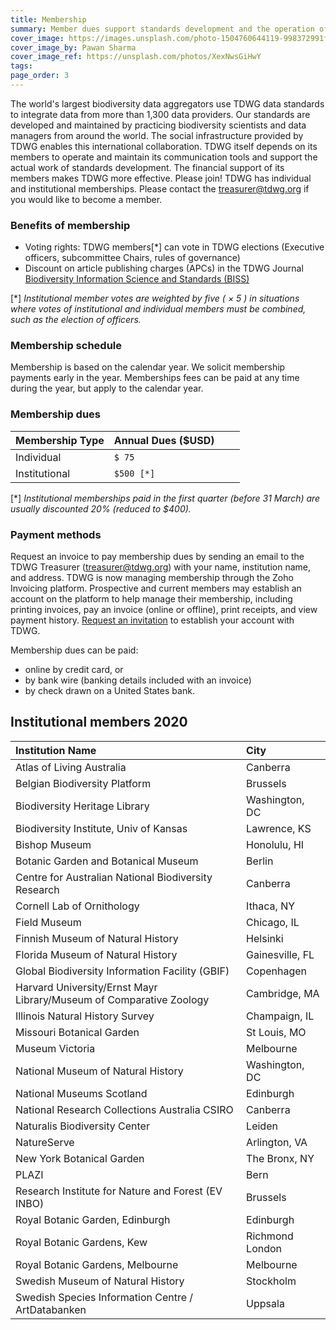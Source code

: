 ```yaml
---
title: Membership
summary: Member dues support standards development and the operation of our collaboration platforms.
cover_image: https://images.unsplash.com/photo-1504760644119-998372991f7c
cover_image_by: Pawan Sharma
cover_image_ref: https://unsplash.com/photos/XexNwsGiHwY
tags: 
page_order: 3
---
```


The world's largest biodiversity data aggregators use TDWG data standards to integrate data from more than 1,300 data providers. Our standards are developed and maintained by practicing biodiversity scientists and data managers from around the world. The social infrastructure provided by TDWG enables this international collaboration. TDWG itself depends on its members to operate and maintain its communication tools and support the actual work of standards development. The financial support of its members makes TDWG more effective. Please join! TDWG has individual and institutional memberships. Please contact the <a href="mailto:treasurer@tdwg.org?subject=Membership request&body=Please provide contact name and email if different than sender, billing address, and membership type (individual or institutional).">treasurer@tdwg.org</a> if you would like to become a member.

### Benefits of membership

* Voting rights:  TDWG members\[\*\] can vote in TDWG elections (Executive officers, subcommittee Chairs, rules of governance)
* Discount on article publishing charges (APCs) in the TDWG Journal [Biodiversity Information Science and Standards (BISS)](../../journal/)

\[\*\] _Institutional member votes are weighted by five ( &times; 5 ) in situations where votes of institutional and individual members must be combined, such as the election of officers._

### Membership schedule

Membership is based on the calendar year.  We solicit membership payments early in the year. Memberships fees can be paid at any time during the year, but apply to the calendar year.

### Membership dues 

| Membership Type | Annual Dues ($USD) |   |   |
| :--- | :--- | :--- | --- |
| Individual | `$ 75  `|   |   |
| Institutional  | `$500 [*]` |   |   |

  \[\*\] _Institutional memberships paid in the first quarter (before 31 March) are usually discounted 20% (reduced to $400)._ 

### Payment methods

Request an invoice to pay membership dues by sending an email to the TDWG Treasurer (treasurer@tdwg.org) with your name, institution name, and address. TDWG is now managing membership through the Zoho Invoicing platform. Prospective and current members may establish an account on the platform to help manage their membership, including printing invoices, pay an invoice (online or offline), print receipts, and view payment history. [Request an invitation](mailto:secretariat@tdwg.org) to establish your account with TDWG.

Membership dues can be paid:

* online by credit card, or  
* by bank wire (banking details included with an invoice)
* by check drawn on a United States bank. 


## Institutional members 2020

| Institution Name | City |
| :--- | :--- |
| Atlas of Living Australia |   Canberra |
| Belgian Biodiversity Platform |   Brussels |
| Biodiversity Heritage Library | 	Washington, DC |
| Biodiversity Institute, Univ of Kansas | 	Lawrence, KS |
| Bishop Museum |  Honolulu, HI |
| Botanic Garden and Botanical Museum |   Berlin |
| Centre for Australian National Biodiversity Research |  Canberra |
| Cornell Lab of Ornithology | 	Ithaca, NY |
| Field Museum |  Chicago, IL |
| Finnish Museum of Natural History |   Helsinki |
| Florida Museum of Natural History | Gainesville, FL |
| Global Biodiversity Information Facility (GBIF) |   Copenhagen |
| Harvard University/Ernst Mayr Library/Museum of Comparative Zoology |   Cambridge, MA |
| Illinois Natural History Survey |   Champaign, IL |
| Missouri Botanical Garden | 	St Louis, MO |
| Museum Victoria |   Melbourne |
| National Museum of Natural History |  Washington, DC |
| National Museums Scotland | 	Edinburgh |
| National Research Collections Australia CSIRO | 	Canberra |
| Naturalis Biodiversity Center |   Leiden |
| NatureServe |   Arlington, VA |
| New York Botanical Garden | 	The Bronx, NY |
| PLAZI |   Bern |
| Research Institute for Nature and Forest (EV INBO) | 	Brussels |
| Royal Botanic Garden, Edinburgh | 	Edinburgh |
| Royal Botanic Gardens, Kew |   Richmond London |
| Royal Botanic Gardens, Melbourne | 	Melbourne |
| Swedish Museum of Natural History |   Stockholm |
| Swedish Species Information Centre / ArtDatabanken |  Uppsala |

